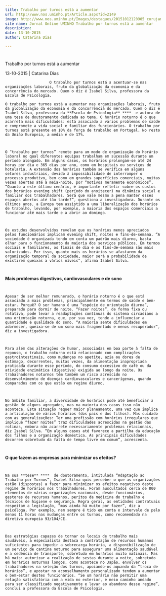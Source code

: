 ```yaml
---
title: Trabalho por turnos está a aumentar
url: http://www.nos.uminho.pt/Article.aspx?id=2149
image: http://www.nos.uminho.pt/Images/destaques/20151012120905_corujamincfab519462.jpg
site name: Jornal Online UMINHO Trabalho por turnos está a aumentar
description: 
date: 13-10-2015
author: Catarina Dias

---
```


# 

Trabalho por turnos está a aumentar

13-10-2015 | Catarina Dias

                        O trabalho por turnos está a acentuar-se nas organizações laborais, fruto da globalização da economia e da concorrência do mercado. Quem o diz é Isabel Silva, professora da Escola de Psicologia.

	O trabalho por turnos está a aumentar nas organizações laborais, fruto da globalização da economia e da concorrência do mercado. Quem o diz é Isabel Silva, professora da **Escola de Psicologia** ****  e autora de uma tese de doutoramento dedicada ao tema. O horário noturno é o que acarreta mais dificuldades: está associado a vários problemas de saúde e compromete a vida social e familiar dos funcionários. O trabalho por turnos está presente em 10% da força de trabalho em Portugal. No resto da União Europeia, a média é de 17%.

	 

	O “trabalho por turnos” remete para um modo de organização do horário laboral no qual diferentes equipas trabalham em sucessão durante um período alongado. Em alguns casos, os horários prolongam-se até 24 horas por dia e 365 dias por ano, como em hospitais ou serviços de hotelaria. A extensão dos horários também se verifica em alguns setores industriais, devido à impossibilidade de interromper o processo produtivo, bem como em grandes superfícies comerciais, muitas vezes abertas até à meia-noite, por “motivos meramente económicos”. “Quanto a este último cenário, é importante refletir sobre os custos dos horários evening shift (período do anoitecer) na dinâmica social e familiar dos trabalhadores. Será que vale mesmo a pena manter esses espaços abertos até tão tarde?”, questiona a investigadora. Durante os últimos anos, a Europa tem assistido a uma liberalização dos horários de trabalho, levando, por exemplo, a maioria dos espaços comerciais a funcionar até mais tarde e a abrir ao domingo.

	 

	Os estudos desenvolvidos revelam que os horários menos apreciados pelos funcionários implicam evening shift, noites e fins-de-semana. “A sociedade é organizada tendo em conta um padrão mais diurno, basta olhar para o funcionamento da maioria dos serviços públicos. Em termos sociais e familiares, os finais de dia e os fins-de-semana são mais valorizados. Por isso, quanto mais os horários se afastarem da organização temporal da sociedade, maior será a probabilidade de existirem queixas a vários níveis”, afirma Isabel Silva.

	 

**Mais problemas digestivos, cardiovasculares e de sono** 

	 

	Apesar de ser melhor remunerado, o horário noturno é o que está associado a mais problemas, principalmente em termos de saúde e bem-estar. Porquê? O ser humano é uma “espécie de orientação diurna”, preparado para dormir de noite. “Fazer noites”, de forma fixa ou rotativa, pode levar a readaptações contínuas do sistema circadiano a uma orientação noturna, que, por sua vez, tende a influenciar a quantidade e qualidade do sono. “A maioria sente dificuldades em adormecer, queixa-se de um sono mais fragmentado e menos recuperador”, diz a investigadora.

	 

	Para além das alterações de humor, associadas em boa parte à falta de repouso, o trabalho noturno está relacionado com complicações gastrointestinais, como mudanças no apetite, azia ou dores de estômago, decorrentes, muitas vezes, da alimentação inapropriada praticada durante esse período, do consumo excessivo de café ou da atividade enzimática (digestiva) exigida ao longo da noite. Os trabalhadores noturnos têm também um risco acrescido no desenvolvimento de doenças cardiovasculares e cancerígenas, quando comparados com os que estão em regime diurno.

	 

	No âmbito familiar, a diversidade de horários pode até beneficiar a gestão de alguns agregados, mas na maioria dos casos isso não acontece. Esta situação requer maior planeamento, uma vez que implica a articulação de vários horários (dos pais e dos filhos). Mas cuidado com as generalizações: Ter uma profissão com horários irregulares que implique “fazer noites” traz dificuldades acrescidas na gestão das rotinas, embora não acarrete necessariamente problemas relacionais, diz Isabel Silva. “Em alguns casos até favorece a partilha da educação dos filhos e a organização doméstica. As principais dificuldades decorrem sobretudo da falta de tempo livre em comum”, acrescenta.

	 

**O que fazem as empresas para minimizar os efeitos?** 

	 

	Na sua **tese** ****  de doutoramento, intitulada “Adaptação ao Trabalho por Turnos”, Isabel Silva quis perceber o que as organizações estão (dispostas) a fazer para minimizar os efeitos negativos deste regime de horários nos trabalhadores. Foram auscultados cerca de 800 elementos de várias organizações nacionais, desde funcionários, gestores de recursos humanos, peritos da medicina do trabalho e técnicos de higiene e segurança. Regra geral, as entidades contratuais respeitam a legislação, “mas ainda há muito por fazer”, diz a psicóloga. Por exemplo, nem sempre é tido em conta o intervalo de pelo menos 11 horas nas mudanças entre os turnos, como recomendado na diretiva europeia 93/104/CE.

	 

	Das estratégias capazes de tornar os locais de trabalho mais saudáveis, a especialista destaca a contratação de recursos humanos suficientes para impedir a sobrecarga horária, a disponibilização de um serviço de cantina noturno para assegurar uma alimentação saudável e a cedência de transporte, sobretudo em horários muito matinais. Mas há mais: autorizar a realização de sestas durante a noite, sobretudo em horários noturnos longos, como acontece no Japão, envolver os trabalhadores na seleção dos turnos, apoiando-os aquando da “troca de horários”, e apostar no aconselhamento personalizado tendem a aumentar o bem-estar destes funcionários. “Se um horário não permitir uma relação satisfatória com a vida no exterior, é meio caminho andado para ser classificado negativamente e levar ao abandono desse regime”, conclui a professora da Escola de Psicologia.


